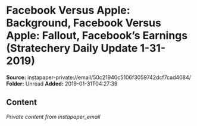 # Facebook Versus Apple: Background, Facebook Versus Apple: Fallout, Facebook’s Earnings (Stratechery Daily Update 1-31-2019)

**Source:** instapaper-private://email/50c21940c5106f3059742dcf7cad4084/
**Folder:** Unread
**Added:** 2019-01-31T04:27:39




## Content
*Private content from instapaper_email*
